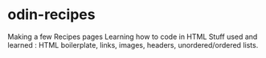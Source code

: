 # odin-recipes
Making a few Recipes pages
Learning how to code in HTML
 Stuff used and learned : HTML boilerplate, links, images, headers, unordered/ordered lists.